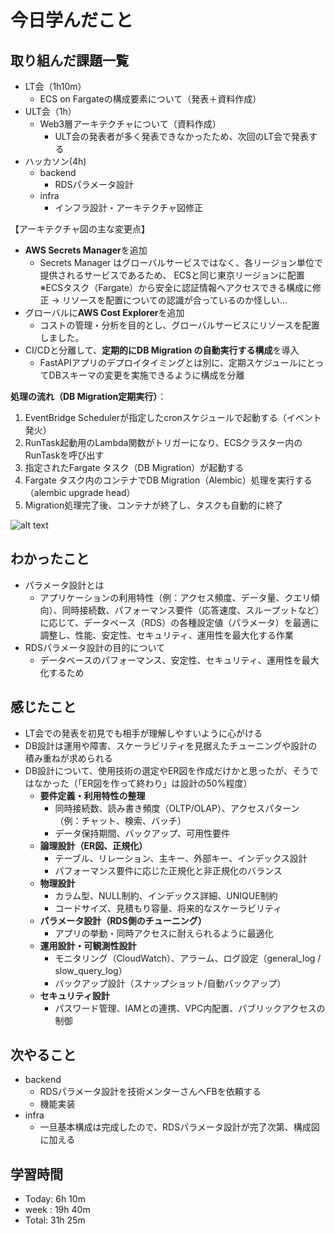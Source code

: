 # 今日学んだこと

## 取り組んだ課題一覧
-  LT会（1h10m）
     - ECS on Fargateの構成要素について（発表＋資料作成）
-  ULT会（1h）
     - Web3層アーキテクチャについて（資料作成）
         -  ULT会の発表者が多く発表できなかったため、次回のLT会で発表する
- ハッカソン(4h)
    - backend
         -  RDSパラメータ設計
    - infra
         -  インフラ設計・アーキテクチャ図修正

【アーキテクチャ図の主な変更点】
- **AWS Secrets Manager**を追加
    - Secrets Manager はグローバルサービスではなく、各リージョン単位で提供されるサービスであるため、
ECSと同じ東京リージョンに配置
※ECSタスク（Fargate）から安全に認証情報へアクセスできる構成に修正
→ リソースを配置についての認識が合っているのか怪しい...
- グローバルに**AWS Cost Explorer**を追加
    - コストの管理・分析を目的とし、グローバルサービスにリソースを配置しました。
- CI/CDと分離して、**定期的にDB Migration の自動実行する構成**を導入
    - FastAPIアプリのデプロイタイミングとは別に、定期スケジュールにとってDBスキーマの変更を実施できるように構成を分離

**処理の流れ（DB Migration定期実行）**：
1. EventBridge Schedulerが指定したcronスケジュールで起動する（イベント発火）
2. RunTask起動用のLambda関数がトリガーになり、ECSクラスター内のRunTaskを呼び出す
3. 指定されたFargate タスク（DB Migration）が起動する 
4. Fargate タスク内のコンテナでDB Migration（Alembic）処理を実行する（alembic upgrade head）
5. Migration処理完了後、コンテナが終了し、タスクも自動的に終了

![alt text](20250425.png)
 
## わかったこと
- パラメータ設計とは
    - アプリケーションの利用特性（例：アクセス頻度、データ量、クエリ傾向）、同時接続数、パフォーマンス要件（応答速度、スループットなど）に応じて、データベース（RDS）の各種設定値（パラメータ）を最適に調整し、性能、安定性、セキュリティ、運用性を最大化する作業
- RDSパラメータ設計の目的について
    - データベースのパフォーマンス、安定性、セキュリティ、運用性を最大化するため

## 感じたこと
- LT会での発表を初見でも相手が理解しやすいように心がける
- DB設計は運用や障害、スケーラビリティを見据えたチューニングや設計の積み重ねが求められる
- DB設計について、使用技術の選定やER図を作成だけかと思ったが、そうではなかった（「ER図を作って終わり」は設計の50%程度）
    - **要件定義・利用特性の整理**
         - 同時接続数、読み書き頻度（OLTP/OLAP）、アクセスパターン（例：チャット、検索、バッチ）
         - データ保持期間、バックアップ、可用性要件    
    - **論理設計（ER図、正規化）**
         - テーブル、リレーション、主キー、外部キー、インデックス設計
         - パフォーマンス要件に応じた正規化と非正規化のバランス
    - **物理設計**
         -  カラム型、NULL制約、インデックス詳細、UNIQUE制約
         -  コードサイズ、見積もり容量、将来的なスケーラビリティ
    - **パラメータ設計（RDS側のチューニング）**
         -  アプリの挙動・同時アクセスに耐えられるように最適化
    - **運用設計・可観測性設計**
         -  モニタリング（CloudWatch）、アラーム、ログ設定（general_log / slow_query_log）
         -  バックアップ設計（スナップショット/自動バックアップ）
    -  **セキュリティ設計** 
         -  パスワード管理、IAMとの連携、VPC内配置、パブリックアクセスの制御 
    
## 次やること
- backend
    - RDSパラメータ設計を技術メンターさんへFBを依頼する
    - 機能実装
- infra
    - 一旦基本構成は完成したので、RDSパラメータ設計が完了次第、構成図に加える

## 学習時間
- Today: 6h 10m
- week : 19h 40m
- Total: 31h 25m